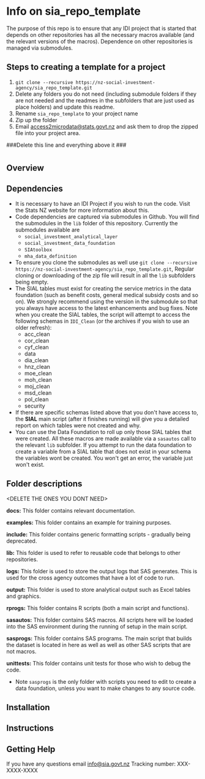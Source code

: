 # Info on sia_repo_template
The purpose of this repo is to ensure that any IDI project that is started that depends on other repositories has all the necessary macros available (and the relevant versions of the macros). Dependence on other repositories is managed via submodules.

## Steps to creating a template for a project
1. `git clone --recursive https://nz-social-investment-agency/sia_repo_template.git`
2. Delete any folders you do not need (including submodule folders if they are not needed and the readmes in the subfolders that are just used as place holders) and update this readme.
3. Rename `sia_repo_template` to your project name
4. Zip up the folder
5. Email access2microdata@stats.govt.nz and ask them to drop the zipped file into your project area.


###Delete this line and everything above it ###


# <Main Title>

## Overview
<To be populated>

## Dependencies
* It is necessary to have an IDI Project if you wish to run the code. Visit the Stats NZ website for more information about this.
* Code dependencies are captured via submodules in Github. You will find the submodules in the `lib` folder of this repository. Currently the submodules available are
   * `social_investment_analytical_layer`
   * `social_investment_data_foundation`
   * `SIAtoolbox`
   * `mha_data_definition`
* To ensure you clone the submodules as well use `git clone --recursive https://nz-social-investment-agency/sia_repo_template.git`, Regular cloning or downloading of the zip file will result in all the `lib` subfolders being empty.
* The SIAL tables must exist for creating the service metrics in the data foundation (such as benefit costs, general medical subsidy costs and so on). We strongly recommend using the version in the submodule so that you always have access to the latest enhancements and bug fixes. Note when you create the SIAL tables, the script will attempt to access the following schemas in `IDI_Clean` (or the archives if you wish to use an older refresh):
    * acc_clean
    * cor_clean
    * cyf_clean
    * data
    * dia_clean
    * hnz_clean
    * moe_clean
    * moh_clean
    * moj_clean
    * msd_clean
    * pol_clean
    * security
* If there are specific schemas listed above that you don't have access to, the **SIAL** main script (after it finishes running) will give you a detailed report on which tables were not created and why.
* You can use the Data Foundation to roll up only those SIAL tables that were created. All these macros are made available via a `sasautos` call to the relevant `lib` subfolder. If you attempt to run the data foundation to create a variable from a SIAL table that does not exist in your schema the variables wont be created. You won't get an error, the variable just won't exist.

## Folder descriptions
\<DELETE THE ONES YOU DONT NEED\>

**docs:** This folder contains relevant documentation.

**examples:** This folder contains an example for training purposes.

**include:** This folder contains generic formatting scripts - gradually being deprecated.

**lib:** This folder is used to refer to reusable code that belongs to other repositories.

**logs:** This folder is used to store the output logs that SAS generates. This is used for the cross agency outcomes that have a lot of code to run.

**output:** This folder is used to store analytical output such as Excel tables and graphics.

**rprogs:** This folder contains R scripts (both a main script and functions).

**sasautos:** This folder contains SAS macros. All scripts here will be loaded into the SAS environment during the running of setup in the main script.

**sasprogs:** This folder contains SAS programs. The main script that builds the dataset is located in here as well as well as other SAS scripts that are not macros.

**unittests:** This folder contains unit tests for those who wish to debug the code.

* Note `sasprogs` is the only folder with scripts you need to edit to create a data foundation, unless you want to make changes to any source code.

## Installation
<To be populated>

## Instructions
<To be populated>

## Getting Help
If you have any questions email info@sia.govt.nz Tracking number: XXX-XXXX-XXXX
 

